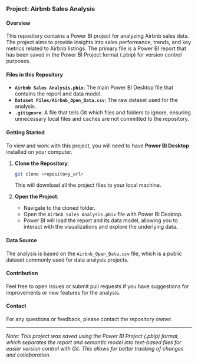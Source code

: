 ### Project: Airbnb Sales Analysis

#### Overview

This repository contains a Power BI project for analyzing Airbnb sales data. The project aims to provide insights into sales performance, trends, and key metrics related to Airbnb listings. The primary file is a Power BI report that has been saved in the Power BI Project format (.pbip) for version control purposes.

#### Files in this Repository

  * **`Airbnb Sales Analysis.pbix`**: The main Power BI Desktop file that contains the report and data model.
  * **`Dataset Files/Airbnb_Open_Data.csv`**: The raw dataset used for the analysis.
  * **`.gitignore`**: A file that tells Git which files and folders to ignore, ensuring unnecessary local files and caches are not committed to the repository.

#### Getting Started

To view and work with this project, you will need to have **Power BI Desktop** installed on your computer.

1.  **Clone the Repository**:

    ```bash
    git clone <repository_url>
    ```

    This will download all the project files to your local machine.

2.  **Open the Project**:

      * Navigate to the cloned folder.
      * Open the `Airbnb Sales Analysis.pbix` file with Power BI Desktop.
      * Power BI will load the report and its data model, allowing you to interact with the visualizations and explore the underlying data.

#### Data Source

The analysis is based on the `Airbnb_Open_Data.csv` file, which is a public dataset commonly used for data analysis projects.

#### Contribution

Feel free to open issues or submit pull requests if you have suggestions for improvements or new features for the analysis.

#### Contact

For any questions or feedback, please contact the repository owner.

-----

*Note: This project was saved using the Power BI Project (.pbip) format, which separates the report and semantic model into text-based files for easier version control with Git. This allows for better tracking of changes and collaboration.*
